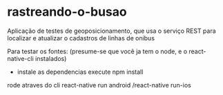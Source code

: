 # rastreando-o-busao
Aplicação de testes de geoposicionamento, que usa o serviço  REST para localizar e atualizar o cadastros de linhas de onibus

Para testar os fontes: (presume-se que você ja tem o node, e o react-native-cli instalados)

* instale as dependencias
    execute npm install 

rode atraves do cli
react-native run android /react-native run-ios
